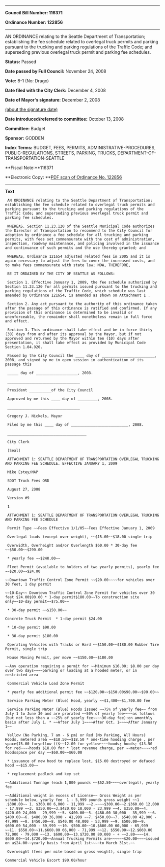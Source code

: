 

********

**Council Bill Number: 116371**
   
**Ordinance Number: 122856**
********

 AN ORDINANCE relating to the Seattle Department of Transportation; establishing the fee schedule related to overlegal truck permits and parking pursuant to the trucking and parking regulations of the Traffic Code; and superseding previous overlegal truck permit and parking fee schedules.

**Status:** Passed
   
**Date passed by Full Council:** November 24, 2008
   
**Vote:** 8-1 (No: Drago)
   
**Date filed with the City Clerk:** December 4, 2008
   
**Date of Mayor's signature:** December 2, 2008
   
[(about the signature date)](/~public/approvaldate.htm)
   
   
   
**Date introduced/referred to committee:** October 13, 2008
   
**Committee:** Budget
   
**Sponsor:** GODDEN
   
   
**Index Terms:** BUDGET, FEES, PERMITS, ADMINISTRATIVE-PROCEDURES, PUBLIC-REGULATIONS, STREETS, PARKING, TRUCKS, DEPARTMENT-OF-TRANSPORTATION-SEATTLE

**Fiscal Note:**116371

**Electronic Copy: **[PDF scan of Ordinance No. 122856](/~archives/Ordinances/Ord_122856.pdf)

********

**Text**
   
```
 AN ORDINANCE relating to the Seattle Department of Transportation; establishing the fee schedule related to overlegal truck permits and parking pursuant to the trucking and parking regulations of the Traffic Code; and superseding previous overlegal truck permit and parking fee schedules.

 WHEREAS, Section 11.23.120 of the Seattle Municipal Code authorizes the Director of Transportation to recommend to the City Council for adoption by ordinance a fee schedule for all trucking and parking permits, with fees set commensurate with the cost of administration, inspection, roadway maintenance, and policing involved in the issuance and continuance of such permits and the use thereby granted; and

 WHEREAS, Ordinance 121654 adjusted related fees in 2005 and it is again necessary to adjust the fees to cover the increased costs, and to make fees commensurate with state law; NOW, THEREFORE,

 BE IT ORDAINED BY THE CITY OF SEATTLE AS FOLLOWS:

 Section 1. Effective January 1, 2009, the fee schedule authorized by Section 11.23.120 for all permits issued pursuant to the trucking and parking regulations of the Traffic Code, which schedule was last amended by Ordinance 121654, is amended as shown on Attachment 1 .

 Section 2. Any act pursuant to the authority of this ordinance taken after the passage of this ordinance is ratified and confirmed. If any provision of this ordinance is determined to be invalid or unenforceable, the remainder shall nonetheless remain in full force and effect.

 Section 3. This ordinance shall take effect and be in force thirty (30) days from and after its approval by the Mayor, but if not approved and returned by the Mayor within ten (10) days after presentation, it shall take effect as provided by Municipal Code Section 1.04.020.

 Passed by the City Council the ____ day of ________________________, 2008, and signed by me in open session in authentication of its passage this

 _____ day of ___________________, 2008.

 _________________________________

 President __________of the City Council

 Approved by me this ____ day of _________, 2008.

 _________________________________

 Gregory J. Nickels, Mayor

 Filed by me this ____ day of __________________________, 2008.

 ____________________________________

 City Clerk

 (Seal)

 ATTACHMENT 1: SEATTLE DEPARTMENT OF TRANSPORTATION OVERLEGAL TRUCKING AND PARKING FEE SCHEDULE. EFFECTIVE JANUARY 1, 2009

 Mike Estey/MAP

 SDOT Truck Fees ORD

 August 27, 2008

 Version #9

 1

 ATTACHMENT 1: SEATTLE DEPARTMENT OF TRANSPORTATION OVERLEGAL TRUCKING AND PARKING FEE SCHEDULE

 Permit Type ~~Fees Effective 1/1/05~~Fees Effective January 1, 2009

 Overlegal loads (except over-weight), ~~$15.00~~$18.00 single trip

 Overwidth, Overheight and/or Overlength $60.00 * 30-day fee ~~$50.00~~$290.00

 * yearly fee ~~$240.00~~

 Fleet Permit (available to holders of two yearly permits), yearly fee ~~$20.00~~$24.00

~~Downtown Traffic Control Zone Permit ~~$20.00~~~~for vehicles over 30 feet, 1 day permit

~~10-Day~~ Downtown Traffic Control Zone Permit for vehicles over 30 feet $24.00$90.00 * 1-day permit$180.00~~To construction site only~~10-day permit~~$75.00~~

 * 30-day permit ~~$150.00~~

Concrete Truck Permit  * 1-day permit $24.00

 * 10-day permit $90.00

 * 30-day permit $180.00

 Operating Vehicles with Tracks or Hard ~~$150.00~~$180.00 Rubber Tire Permit, single trip

 House Moving Permit, per move ~~$150.00~~$180.00

~~Any operation requiring a permit for ~~Minimum $16.00; $8.00 per day over two days~~~~parking or loading at a hooded meter, or in restricted area

 Commercial Vehicle Load Zone Permit

 * yearly fee additional permit fee ~~$120.00~~$150.00$90.00~~$90.00~~

 Service Parking Meter (Blue) Hood, yearly ~~$1,400~~$1,700.00 fee

 Service Parking Meter (Blue) Hoods issued ~~75% of yearly fee~~ from July 1 to June 30 and are prorated ~~50% of yearly fee~~~~as follows (but not less than a ~~25% of yearly fee~~~~30-day fee):on amonthly basis after July 1. * ~~After July 1~~~~After Oct. 1~~~~After January 1~~

 Yellow (No Parking, 7 am - 6 pm) or Red (No Parking, All Hours) Hoods, metered area ~~$18.50~~$18.50 * one-time hooding charge , per space$15.00 foryellow (($~~12.00 for yellow~~~~hoods; hoods; $13.50 for red~~~~hoods $18.00 for * lost revenue charge, per ~~meter~~~~red hoodsspace per day ~~$60.00~~$60.00

 * issuance of new hood to replace lost, $15.00 destroyed or defaced hood ~~$15.00~~

 * replacement padlock and key set

~~Additional Tonnage (each 1,000 pounds ~~$52.50~~~~overlegal), yearly fee

~~Additional weight in excess of License~~ Gross Weight as per schedule below, yearly fee  1 - 5,999 pounds gross weight ~~1 .$300.00~~ 1. $360.00 6,000 - 11,999 ~~2.~~~~$300.00~~2.$360.00 12,000 - 17,999 ~~3. $350.00~~3.$420.00 18,000 - 23,999 ~~4. $350.00~~4. $420.00 24,000 - 29,999 ~~5. $400.00~~5. $480.00 30,000 - 35,999 ~~6. $400.00~~6. $480.00 36,000 - 41,999 ~~7. $450.00~~7. $540.00 42,000 - 47,999 ~~8. $450.00~~8. $540.00 48,000 - 53,999 ~~9. $500.00~~9. $600.00 54,000 - 59,999 ~~10. $500.00~~10.$600.00 60,000 - 65,999 ~~11. $550.00~~11.$660.00 66,000 - 71,999 ~~12. $550.00~~12.$660.00 72,000 - 79,000 ~~13. $600.00~~13.$720.00 80,000 - + ~~2.80~~~~14. $600.00~~14.$720.00~~Annual Trucking Permits are~~~~~~$20.00~~~~issued on a$24.00~~yearly basis from April 1st~~~~to March 31st.~~

 Overweight (fees per mile based on gross weight), single trip

Commercial Vehicle Escort $90.00/hour

```

